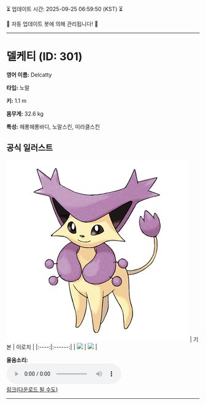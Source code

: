 
⏳ 업데이트 시간: 2025-09-25 06:59:50 (KST) ⏳

🤖 자동 업데이트 봇에 의해 관리됩니다! 🤖

---

# 델케티 (ID: 301)
**영어 이름:** Delcatty

**타입:** 노말

**키:** 1.1 m

**몸무게:** 32.6 kg

**특성:** 헤롱헤롱바디, 노말스킨, 미라클스킨

## 공식 일러스트
![](https://raw.githubusercontent.com/PokeAPI/sprites/master/sprites/pokemon/other/official-artwork/301.png)
| 기본 | 이로치 |
|:----:|:------:|
| <img src="http://play.pokemonshowdown.com/sprites/ani/delcatty.gif" width="200"> | <img src="http://play.pokemonshowdown.com/sprites/ani-shiny/delcatty.gif" width="200"> |

**울음소리:**<br><audio controls src="https://raw.githubusercontent.com/PokeAPI/cries/main/cries/pokemon/latest/301.ogg"></audio><br> [링크(다운로드 될 수도)](https://raw.githubusercontent.com/PokeAPI/cries/main/cries/pokemon/latest/301.ogg)


---
